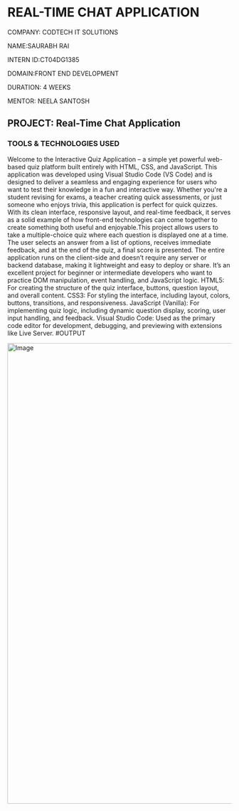 # REAL-TIME CHAT APPLICATION

COMPANY: CODTECH IT SOLUTIONS

NAME:SAURABH RAI

INTERN ID:CT04DG1385

DOMAIN:FRONT END DEVELOPMENT

DURATION: 4 WEEKS

MENTOR: NEELA SANTOSH

## PROJECT: Real-Time Chat Application

### TOOLS & TECHNOLOGIES USED
Welcome to the Interactive Quiz Application – a simple yet powerful web-based quiz platform built entirely with HTML, CSS, and JavaScript. This application was developed using Visual Studio Code (VS Code) and is designed to deliver a seamless and engaging experience for users who want to test their knowledge in a fun and interactive way.
Whether you're a student revising for exams, a teacher creating quick assessments, or just someone who enjoys trivia, this application is perfect for quick quizzes. With its clean interface, responsive layout, and real-time feedback, it serves as a solid example of how front-end technologies can come together to create something both useful and enjoyable.This project allows users to take a multiple-choice quiz where each question is displayed one at a time. The user selects an answer from a list of options, receives immediate feedback, and at the end of the quiz, a final score is presented.
The entire application runs on the client-side and doesn’t require any server or backend database, making it lightweight and easy to deploy or share. It’s an excellent project for beginner or intermediate developers who want to practice DOM manipulation, event handling, and JavaScript logic.
HTML5: For creating the structure of the quiz interface, buttons, question layout, and overall content.
CSS3: For styling the interface, including layout, colors, buttons, transitions, and responsiveness.
JavaScript (Vanilla): For implementing quiz logic, including dynamic question display, scoring, user input handling, and feedback.
Visual Studio Code: Used as the primary code editor for development, debugging, and previewing with extensions like Live Server.
#OUTPUT

<img width="1887" height="1036" alt="Image" src="https://github.com/user-attachments/assets/764e83b5-90ac-49d1-9764-594fd3cedc5c" />
